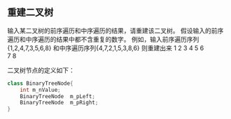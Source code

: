 ## 重建二叉树
输入某二叉树的前序遍历和中序遍历的结果，请重建该二叉树。
假设输入的前序遍历和中序遍历的结果中都不含重复的数字。
例如，输入前序遍历序列{1,2,4,7,3,5,6,8}
和中序遍历序列{4,7,2,1,5,3,8,6}
则重建出来
            1
        2           3
    4           5         6  
        7               8
        

二叉树节点的定义如下：
```java
class BinaryTreeNode{
    int m_nValue;
    BinaryTreeNode  m_pLeft;
    BinaryTreeNode  m_pRight;
}
```